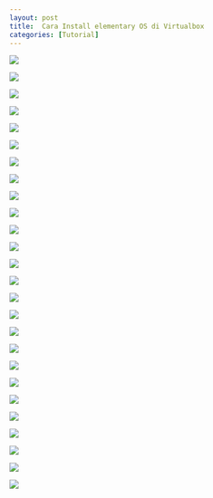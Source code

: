 ```yaml
---
layout: post
title:  Cara Install elementary OS di Virtualbox
categories: [Tutorial]
---
```


![](/images/ubuntu/cara-install-elementary-os-di-virtualbox-1.webp)

![](/images/ubuntu/cara-install-elementary-os-di-virtualbox-2.webp)

![](/images/ubuntu/cara-install-elementary-os-di-virtualbox-3.webp)

![](/images/ubuntu/cara-install-elementary-os-di-virtualbox-4.webp)

![](/images/ubuntu/cara-install-elementary-os-di-virtualbox-5.webp)

![](/images/ubuntu/cara-install-elementary-os-di-virtualbox-6.webp)

![](/images/ubuntu/cara-install-elementary-os-di-virtualbox-7.webp)

![](/images/ubuntu/cara-install-elementary-os-di-virtualbox-8.webp)

![](/images/ubuntu/cara-install-elementary-os-di-virtualbox-9.webp)

![](/images/ubuntu/cara-install-elementary-os-di-virtualbox-10.webp)

![](/images/ubuntu/cara-install-elementary-os-di-virtualbox-11.webp)

![](/images/ubuntu/cara-install-elementary-os-di-virtualbox-12.webp)

![](/images/ubuntu/cara-install-elementary-os-di-virtualbox-13.webp)

![](/images/ubuntu/cara-install-elementary-os-di-virtualbox-14.webp)

![](/images/ubuntu/cara-install-elementary-os-di-virtualbox-15.webp)

![](/images/ubuntu/cara-install-elementary-os-di-virtualbox-16.webp)

![](/images/ubuntu/cara-install-elementary-os-di-virtualbox-.17webp)

![](/images/ubuntu/cara-install-elementary-os-di-virtualbox-18.webp)

![](/images/ubuntu/cara-install-elementary-os-di-virtualbox-19.webp)

![](/images/ubuntu/cara-install-elementary-os-di-virtualbox-20.webp)

![](/images/ubuntu/cara-install-elementary-os-di-virtualbox-21.webp)

![](/images/ubuntu/cara-install-elementary-os-di-virtualbox-22.webp)

![](/images/ubuntu/cara-install-elementary-os-di-virtualbox-23.webp)

![](/images/ubuntu/cara-install-elementary-os-di-virtualbox-24.webp)

![](/images/ubuntu/cara-install-elementary-os-di-virtualbox-25.webp)

![](/images/ubuntu/cara-install-elementary-os-di-virtualbox-26.webp)
